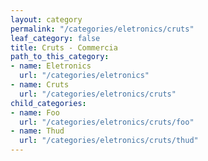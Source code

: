 ```yaml
---
layout: category
permalink: "/categories/eletronics/cruts"
leaf_category: false
title: Cruts - Commercia
path_to_this_category:
- name: Eletronics
  url: "/categories/eletronics"
- name: Cruts
  url: "/categories/eletronics/cruts"
child_categories:
- name: Foo
  url: "/categories/eletronics/cruts/foo"
- name: Thud
  url: "/categories/eletronics/cruts/thud"
---
```

